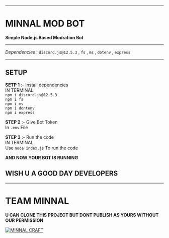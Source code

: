 ****
# MINNAL MOD BOT

**Simple Node.js Based Modration Bot**

****
*Dependencies* : `discord.js@12.5.3` , `fs` , `ms` , `dotenv` , `express`

****
## SETUP 

**SETP 1** :- Install dependencies\
IN TERMINAL\
`npm i discord.js@12.5.3`\
`npm i fs`\
`npm i ms`\
`npm i dontenv`\
`npm i express`

**STEP 2** :- Give Bot Token\
In `.env` File

**STEP 3** :- Run the code\
IN TERMINAL\
Use `node index.js` To run the code

**AND NOW YOUR BOT IS RUNNING**

## WISH U A GOOD DAY DEVELOPERS

****
# TEAM MINNAL

**U CAN CLONE THIS PROJECT BUT DONT PUBLISH AS YOURS WITHOUT OUR PERMISSION**

[![MINNAL CRAFT](https://minnalcraft.ml/img/minnal.png)](https://minnalcraft.ml)


